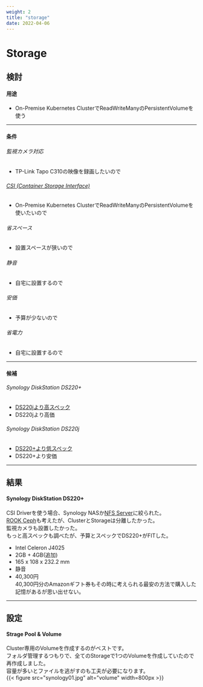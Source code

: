 ```yaml
---
weight: 2
title: "storage"
date: 2022-04-06
---
```

# Storage

## 検討
#### 用途
- On-Premise Kubernetes ClusterでReadWriteManyのPersistentVolumeを使う
---
#### 条件
###### 監視カメラ対応  
- TP-Link Tapo C310の映像を録画したいので
###### [CSI (Container Storage Interface)](https://kubernetes-csi.github.io/docs/drivers.html)  
- On-Premise Kubernetes ClusterでReadWriteManyのPersistentVolumeを使いたいので
###### 省スペース  
- 設置スペースが狭いので
###### 静音  
- 自宅に設置するので
###### 安価  
- 予算が少ないので
###### 省電力
- 自宅に設置するので  
---
#### 候補
###### Synology DiskStation DS220+  
- [DS220jより高スペック](https://www.synology.com/ja-jp/products/compare/DS220+/DS220j)  
- DS220jより高価  
###### Synology DiskStation DS220j  
- [DS220+より低スペック](https://www.synology.com/ja-jp/products/compare/DS220+/DS220j)  
- DS220+より安価  
---
## 結果
#### Synology DiskStation DS220+  
CSI Driverを使う場合、Synology NASか[NFS Server](https://github.com/kubernetes-csi/csi-driver-nfs/blob/master/deploy/example/nfs-provisioner/README.md)に絞られた。  
[ROOK Ceph](https://rook.io/)も考えたが、ClusterとStorageは分離したかった。  
監視カメラも設置したかった。  
もっと高スペックも調べたが、予算とスペックでDS220+がFITした。  
- Intel Celeron J4025
- 2GB + 4GB(追加)
- 165 x 108 x 232.2 mm
- 静音
- 40,300円  
40,300円分のAmazonギフト券もその時に考えられる最安の方法で購入した記憶があるが思い出せない。  

---
## 設定  
#### Strage Pool & Volume  
Cluster専用のVolumeを作成するのがベストです。  
フォルダ管理するつもりで、全てのStorageで1つのVolumeを作成していたので再作成しました。  
容量が多いとファイルを逃がすのも工夫が必要になります。  
{{< figure src="synology01.jpg" alt="volume" width=800px >}}
